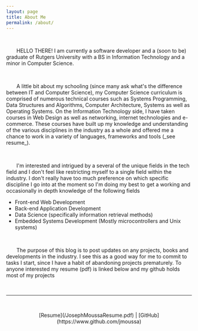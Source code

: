 ```yaml
---
layout: page
title: About Me
permalink: /about/
---
```


<div>
    <br>
    <p>&emsp;&emsp;HELLO THERE! I am currently a software developer and a (soon to be) graduate of Rutgers University with a BS in Information Technology and a minor in Computer Science.</p>
    <br>
    <p markdown="1">&emsp;&emsp;A little bit about my schooling (since many ask what's the difference between IT and Computer Science), my Computer Science curriculum is comprised of numerous technical courses such as Systems Programming, Data Structures and Algorithms, Computer Architecture, Systems as well as Operating Systems. On the Information Technology side, I have taken courses in Web Design as well as networking, internet technologies and e-commerce. These courses have built up my knowledge and understanding of the various disciplines in the industry as a whole and offered me a chance to work in a variety of languages, frameworks and tools (_see resume_).</p>
    <br>
    <p>&emsp;&emsp;I'm interested and intrigued by a several of the unique fields in the tech field and I don't feel like restricting myself to a single field within the industry. I don't really have too much preference on which specific discipline I go into at the moment so I'm doing my best to get a working and occasionally in depth knowledge of the following fields</p>
    <ul>
        <li>Front-end Web Development</li>
        <li>Back-end Application Development</li>
        <li>Data Science (specifically information retrieval methods)</li>
        <li>Embedded Systems Development (Mostly microcontrollers and Unix systems)</li>
    </ul>
    <br>
    <p>&emsp;&emsp;The purpose of this blog is to post updates on any projects, books and developments in the industry. I see this as a good way for me to commit to tasks I start, since I have a habit of abandoning projects prematurely. To anyone interested my resume (pdf) is linked below and my github holds most of my projects</p>
</div>
<br>
<hr>
<br>
<p align="center" markdown="1">[Resume](/JosephMoussaResume.pdf) | [GitHub](https://www.github.com/jmoussa)</p>

